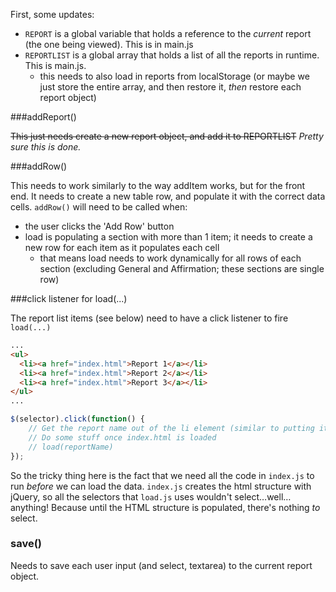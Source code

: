 First, some updates:

- `REPORT` is a global variable that holds a reference to the *current* report (the one being viewed). This is in main.js
- `REPORTLIST` is a global array that holds a list of all the reports in runtime. This is main.js.
  - this needs to also load in reports from localStorage (or maybe we just store the entire array, and then restore it, *then* restore each report object)



###addReport()

~~This just needs create a new report object, and add it to REPORTLIST~~
*Pretty sure this is done.*



###addRow()

This needs to work similarly to the way addItem works, but for the front end. It needs to create a new table row, and populate it with the correct data cells.  `addRow()` will need to be called when:

- the user clicks the 'Add Row' button
- load is populating a section with more than 1 item; it needs to create a new row for each item as it populates each cell
  - that means load needs to work dynamically for all rows of each section (excluding General and Affirmation; these sections are single row)



###click listener for load(...)

The report list items (see below) need to have a click listener to fire `load(...)`

```html
...
<ul>
  <li><a href="index.html">Report 1</a></li>
  <li><a href="index.html">Report 2</a></li>
  <li><a href="index.html">Report 3</a></li>
</ul>
...
```

```javascript
$(selector).click(function() {
  	// Get the report name out of the li element (similar to putting it in there)
	// Do some stuff once index.html is loaded
  	// load(reportName)
});
```

So the tricky thing here is the fact that we need all the code in `index.js` to run *before* we can load the data. `index.js` creates the html structure with jQuery, so all the selectors that `load.js` uses wouldn't select…well…anything! Because until the HTML structure is populated, there's nothing *to* select.



### save()

Needs to save each user input (and select, textarea) to the current report object.
